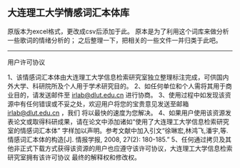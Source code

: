大连理工大学情感词汇本体库
---

原版本为excel格式，更改成csv后添加于此。
原本是为了利用这个词库来做分析一些歌词的情绪分析的；
之后整理一下，把相关的一些文件一并归类于此吧。

---
用户许可协议

1、该情感词汇本体由大连理工大学信息检索研究室独立整理标注完成，可供国内外大学、科研院所及个人用于学术研究目的。
2、如任何单位和个人需将其用于商业目的，请发送邮件至 irlab@dlut.edu.cn 进行协商。
3、使用过程中如发现该资源中有任何错误或不妥之处，欢迎用户将您的宝贵意见发送至邮箱 irlab@dlut.edu.cn ，我们
   将以最快的速度为您解决。
4、如果用户使用该资源发表论文或取得科研成果，请在论文中添加诸如“使用了大连理工大学信息检索研究室的情感词汇本体”
   字样加以声明。参考文献中加入引文“徐琳宏,林鸿飞,潘宇,等.情感词汇本体的构造[J]. 情报学报, 2008, 27(2): 180-185.”
5、任何通过拷贝及其他非正式下载方式获得该资源的用户也应遵守该许可协议，大连理工大学信息检索研究室拥有该许可协议
   最终的解释权和修改权。

